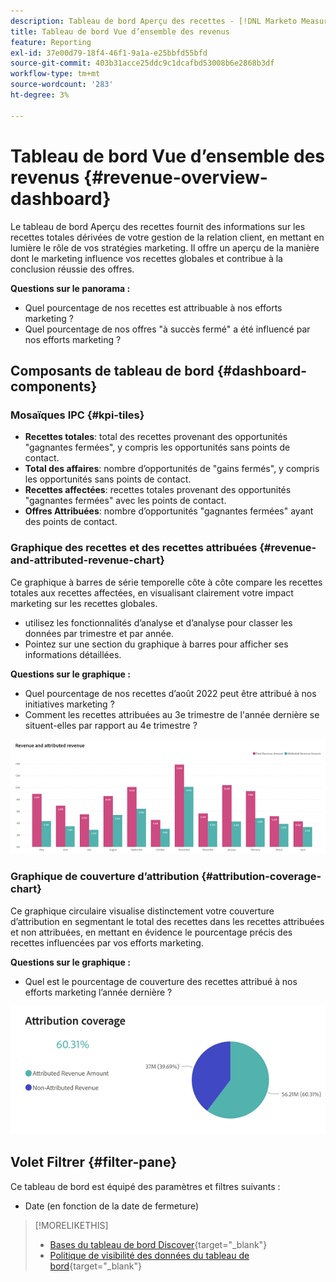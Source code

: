 ```yaml
---
description: Tableau de bord Aperçu des recettes - [!DNL Marketo Measure] - Produit
title: Tableau de bord Vue d’ensemble des revenus
feature: Reporting
exl-id: 37e00d79-18f4-46f1-9a1a-e25bbfd55bfd
source-git-commit: 403b31acce25ddc9c1dcafbd53008b6e2868b3df
workflow-type: tm+mt
source-wordcount: '283'
ht-degree: 3%

---
```


# Tableau de bord Vue d’ensemble des revenus {#revenue-overview-dashboard}

Le tableau de bord Aperçu des recettes fournit des informations sur les recettes totales dérivées de votre gestion de la relation client, en mettant en lumière le rôle de vos stratégies marketing. Il offre un aperçu de la manière dont le marketing influence vos recettes globales et contribue à la conclusion réussie des offres.

**Questions sur le panorama :**

* Quel pourcentage de nos recettes est attribuable à nos efforts marketing ?
* Quel pourcentage de nos offres &quot;à succès fermé&quot; a été influencé par nos efforts marketing ?

## Composants de tableau de bord {#dashboard-components}

### Mosaïques IPC {#kpi-tiles}

* **Recettes totales**: total des recettes provenant des opportunités &quot;gagnantes fermées&quot;, y compris les opportunités sans points de contact.
* **Total des affaires**: nombre d’opportunités de &quot;gains fermés&quot;, y compris les opportunités sans points de contact.
* **Recettes affectées**: recettes totales provenant des opportunités &quot;gagnantes fermées&quot; avec les points de contact.
* **Offres Attribuées**: nombre d’opportunités &quot;gagnantes fermées&quot; ayant des points de contact.

### Graphique des recettes et des recettes attribuées {#revenue-and-attributed-revenue-chart}

Ce graphique à barres de série temporelle côte à côte compare les recettes totales aux recettes affectées, en visualisant clairement votre impact marketing sur les recettes globales.

* utilisez les fonctionnalités d’analyse et d’analyse pour classer les données par trimestre et par année.
* Pointez sur une section du graphique à barres pour afficher ses informations détaillées.

**Questions sur le graphique :**

* Quel pourcentage de nos recettes d’août 2022 peut être attribué à nos initiatives marketing ?
* Comment les recettes attribuées au 3e trimestre de l&#39;année dernière se situent-elles par rapport au 4e trimestre ?

![](assets/revenue-overview-dashboard-1.png)

### Graphique de couverture d’attribution {#attribution-coverage-chart}

Ce graphique circulaire visualise distinctement votre couverture d’attribution en segmentant le total des recettes dans les recettes attribuées et non attribuées, en mettant en évidence le pourcentage précis des recettes influencées par vos efforts marketing.

**Questions sur le graphique :**

* Quel est le pourcentage de couverture des recettes attribué à nos efforts marketing l’année dernière ?

![](assets/revenue-overview-dashboard-2.png)

## Volet Filtrer {#filter-pane}

Ce tableau de bord est équipé des paramètres et filtres suivants :

* Date (en fonction de la date de fermeture)

>[!MORELIKETHIS]
>
>* [Bases du tableau de bord Discover](/help/marketo-measure-discover-ui/dashboards/discover-dashboard-basics.md){target="_blank"}
>* [Politique de visibilité des données du tableau de bord](/help/marketo-measure-discover-ui/dashboards/dashboard-data-visibility-policy.md){target="_blank"}
